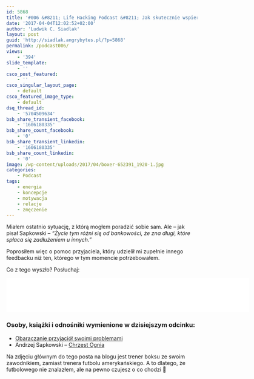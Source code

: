 ```yaml
---
id: 5868
title: '#006 &#8211; Life Hacking Podcast &#8211; Jak skutecznie wspierać przyjaciół?'
date: '2017-04-04T12:02:52+02:00'
author: 'Ludwik C. Siadlak'
layout: post
guid: 'http://siadlak.angrybytes.pl/?p=5868'
permalink: /podcast006/
views:
    - '394'
slide_template:
    - ''
csco_post_featured:
    - ''
csco_singular_layout_page:
    - default
csco_featured_image_type:
    - default
dsq_thread_id:
    - '5704509634'
bsb_share_transient_facebook:
    - '1606180335'
bsb_share_count_facebook:
    - '0'
bsb_share_transient_linkedin:
    - '1606180335'
bsb_share_count_linkedin:
    - '0'
image: /wp-content/uploads/2017/04/boxer-652391_1920-1.jpg
categories:
    - Podcast
tags:
    - energia
    - koncepcje
    - motywacja
    - relacje
    - zmęczenie
---
```


Miałem ostatnio sytuację, z którą mogłem poradzić sobie sam. Ale – jak pisał Sapkowski –  *“Życie tym różni się od bankowości, że zna długi, które spłaca się zadłużeniem u innych.”*

Poprosiłem więc o pomoc przyjaciela, który udzielił mi zupełnie innego feedbacku niż ten, którego w tym momencie potrzebowałem.

Co z tego wyszło? Posłuchaj:

<iframe allowfullscreen="allowfullscreen" height="90" loading="lazy" scrolling="no" src="//html5-player.libsyn.com/embed/episode/id/5245294/height/90/width/640/theme/custom/autonext/no/thumbnail/yes/autoplay/no/preload/no/no_addthis/no/direction/backward/render-playlist/no/custom-color/335da9/" style="border: none;" width="640"></iframe>

### Osoby, książki i odnośniki wymienione w dzisiejszym odcinku:

- [Obaraczanie przyjaciół swoimi problemami](http://personaldevelopment.pl/obarczanie-przyjaciol-swoimi-problemami/)
- Andrzej Sapkowski – [Chrzest Ognia](http://lubimyczytac.pl/cytat/50634)

Na zdjęciu głównym do tego posta na blogu jest trener boksu ze swoim zawodnikiem, zamiast trenera futbolu amerykańskiego. A to dlatego, że futbolowego nie znalazłem, ale na pewno czujesz o co chodzi 🙂